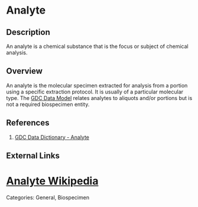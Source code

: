 # Analyte #
## Description ##
An analyte is a chemical substance that is the focus or subject of chemical analysis.

## Overview ##
An analyte is the molecular specimen extracted for analysis from a portion using a specific extraction protocol.
It is usually of a particular molecular type. The [GDC Data Model](https://gdc.cancer.gov/developers/gdc-data-model/gdc-data-model-components) relates analytes to aliquots and/or portions but is not a required biospecimen entity.  

## References ##
1. [GDC Data Dictionary - Analyte](https://docs.gdc.cancer.gov/Data_Dictionary/viewer/#?view=table-definition-view&id=analyte)

## External Links ##
# [Analyte Wikipedia](https://en.wikipedia.org/wiki/Analyte)

Categories: General, Biospecimen
